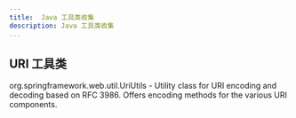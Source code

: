 ```yaml
---
title:  Java 工具类收集
description: Java 工具类收集
...
```


## URI 工具类
org.springframework.web.util.UriUtils  - Utility class for URI encoding and decoding based on RFC 3986. Offers encoding methods for the various URI components.  